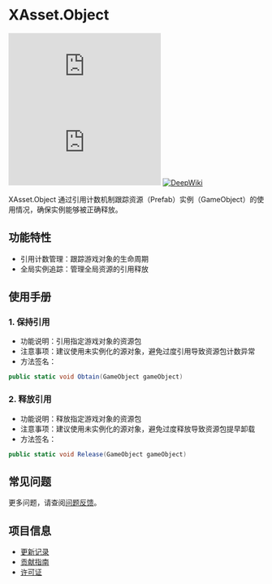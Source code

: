 # XAsset.Object

[![Version](https://img.shields.io/npm/v/org.eframework.u3d.res)](https://www.npmjs.com/package/org.eframework.u3d.res)
[![Downloads](https://img.shields.io/npm/dm/org.eframework.u3d.res)](https://www.npmjs.com/package/org.eframework.u3d.res)
[![DeepWiki](https://img.shields.io/badge/DeepWiki-Explore-blue)](https://deepwiki.com/eframework-org/U3D.RES)

XAsset.Object 通过引用计数机制跟踪资源（Prefab）实例（GameObject）的使用情况，确保实例能够被正确释放。

## 功能特性

- 引用计数管理：跟踪游戏对象的生命周期
- 全局实例追踪：管理全局资源的引用释放

## 使用手册

### 1. 保持引用
- 功能说明：引用指定游戏对象的资源包
- 注意事项：建议使用未实例化的源对象，避免过度引用导致资源包计数异常
- 方法签名：
```csharp
public static void Obtain(GameObject gameObject)
```

### 2. 释放引用
- 功能说明：释放指定游戏对象的资源包
- 注意事项：建议使用未实例化的源对象，避免过度释放导致资源包提早卸载
- 方法签名：
```csharp
public static void Release(GameObject gameObject)
```

## 常见问题

更多问题，请查阅[问题反馈](../CONTRIBUTING.md#问题反馈)。

## 项目信息

- [更新记录](../CHANGELOG.md)
- [贡献指南](../CONTRIBUTING.md)
- [许可证](../LICENSE.md)
